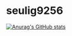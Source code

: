# seulig9256
[![Anurag's GitHub stats](https://github-readme-stats.vercel.app/api?username=seulgi9256&show_icons=true&theme=radical&repo=github-readme-stats)](https://github.com/anuraghazra/github-readme-stats)
